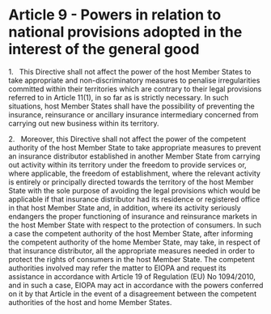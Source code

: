 # Article 9 - Powers in relation to national provisions adopted in the interest of the general good


1.   This Directive shall not affect the power of the host Member States to take appropriate and non-discriminatory measures to penalise irregularities committed within their territories which are contrary to their legal provisions referred to in Article 11(1), in so far as is strictly necessary. In such situations, host Member States shall have the possibility of preventing the insurance, reinsurance or ancillary insurance intermediary concerned from carrying out new business within its territory.

2.   Moreover, this Directive shall not affect the power of the competent authority of the host Member State to take appropriate measures to prevent an insurance distributor established in another Member State from carrying out activity within its territory under the freedom to provide services or, where applicable, the freedom of establishment, where the relevant activity is entirely or principally directed towards the territory of the host Member State with the sole purpose of avoiding the legal provisions which would be applicable if that insurance distributor had its residence or registered office in that host Member State and, in addition, where its activity seriously endangers the proper functioning of insurance and reinsurance markets in the host Member State with respect to the protection of consumers. In such a case the competent authority of the host Member State, after informing the competent authority of the home Member State, may take, in respect of that insurance distributor, all the appropriate measures needed in order to protect the rights of consumers in the host Member State. The competent authorities involved may refer the matter to EIOPA and request its assistance in accordance with Article 19 of Regulation (EU) No 1094/2010, and in such a case, EIOPA may act in accordance with the powers conferred on it by that Article in the event of a disagreement between the competent authorities of the host and home Member States.
